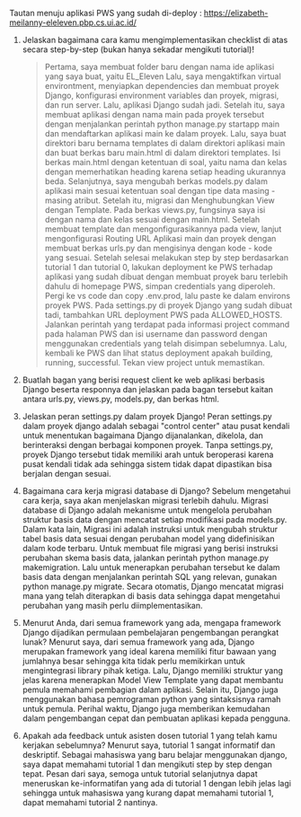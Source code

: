 Tautan menuju aplikasi PWS yang sudah di-deploy : https://elizabeth-meilanny-eleleven.pbp.cs.ui.ac.id/

1. Jelaskan bagaimana cara kamu mengimplementasikan checklist di atas secara step-by-step (bukan hanya sekadar mengikuti tutorial)!
    > Pertama, saya membuat folder baru dengan nama ide aplikasi yang saya buat, yaitu EL_Eleven
    > Lalu, saya mengaktifkan virtual environtment, menyiapkan dependencies dan membuat proyek Django, konfigurasi environment variables dan proyek, migrasi, dan run server. Lalu, aplikasi Django sudah jadi.
    > Setelah itu, saya membuat aplikasi dengan nama main pada proyek tersebut dengan menjalankan perintah python manage.py startapp main dan mendaftarkan aplikasi main ke dalam proyek.
    > Lalu, saya buat direktori baru bernama templates di dalam direktori aplikasi main dan buat berkas baru main.html di dalam direktori templates. Isi berkas main.html dengan ketentuan di soal, yaitu nama dan kelas dengan memerhatikan heading karena setiap heading ukurannya beda.
    > Selanjutnya, saya mengubah berkas models.py dalam aplikasi main sesuai ketentuan soal dengan tipe data masing - masing atribut.
    > Setelah itu, migrasi dan Menghubungkan View dengan Template. Pada berkas views.py, fungsinya saya isi dengan nama dan kelas sesuai dengan main.html.
    > Setelah membuat template dan mengonfigurasikannya pada view, lanjut mengonfigurasi Routing URL Aplikasi main dan proyek dengan membuat berkas urls.py dan mengisinya dengan kode - kode yang sesuai.
    > Setelah selesai melakukan step by step berdasarkan tutorial 1 dan tutorial 0, lakukan deployment ke PWS terhadap aplikasi yang sudah dibuat dengan membuat proyek baru terlebih dahulu di homepage PWS, simpan credentials yang diperoleh. Pergi ke vs code dan copy .env.prod, lalu paste ke dalam environs proyek PWS. Pada settings.py di proyek Django yang sudah dibuat tadi, tambahkan URL deployment PWS pada ALLOWED_HOSTS. Jalankan perintah yang terdapat pada informasi project command pada halaman PWS dan isi username dan password dengan menggunakan credentials yang telah disimpan sebelumnya. Lalu, kembali ke PWS dan lihat status deployment apakah building, running, successful. Tekan view project untuk memastikan. 


2. Buatlah bagan yang berisi request client ke web aplikasi berbasis Django beserta responnya dan jelaskan pada bagan tersebut kaitan antara urls.py, views.py, models.py, dan berkas html.


3. Jelaskan peran settings.py dalam proyek Django!
Peran settings.py dalam proyek django adalah sebagai "control center" atau pusat kendali untuk menentukan bagaimana Django dijanalankan, dikelola, dan berinteraksi dengan berbagai komponen proyek. Tanpa settings.py, proyek Django tersebut tidak memiliki arah untuk beroperasi karena pusat kendali tidak ada sehingga sistem tidak dapat dipastikan bisa berjalan dengan sesuai.


4. Bagaimana cara kerja migrasi database di Django?
Sebelum mengetahui cara kerja, saya akan menjelaskan migrasi terlebih dahulu. Migrasi database di Django adalah mekanisme untuk mengelola perubahan struktur basis data dengan mencatat setiap modifikasi pada models.py. Dalam kata lain, Migrasi ini adalah instruksi untuk mengubah struktur tabel basis data sesuai dengan perubahan model yang didefinisikan dalam kode terbaru. Untuk membuat file migrasi yang berisi instruksi perubahan skema basis data, jalankan perintah python manage.py makemigration. Lalu untuk menerapkan perubahan tersebut ke dalam basis data dengan menjalankan perintah SQL yang relevan, gunakan python manage.py migrate. Secara otomatis, Django mencatat migrasi mana yang telah diterapkan di basis data sehingga dapat mengetahui perubahan yang masih perlu diimplementasikan.


5. Menurut Anda, dari semua framework yang ada, mengapa framework Django dijadikan permulaan pembelajaran pengembangan perangkat lunak?
Menurut saya, dari semua framework yang ada, Django merupakan framework yang ideal karena memiliki fitur bawaan yang jumlahnya besar sehingga kita tidak perlu memikirkan untuk mengintegrasi library pihak ketiga. Lalu, Django memiliki struktur yang jelas karena menerapkan Model View Template yang dapat membantu pemula memahami pembagian dalam aplikasi. Selain itu, Django juga menggunakan bahasa pemrograman python yang sintaksisnya ramah untuk pemula. Perihal waktu, Django juga memberikan kemudahan dalam pengembangan cepat dan pembuatan aplikasi kepada pengguna.


6. Apakah ada feedback untuk asisten dosen tutorial 1 yang telah kamu kerjakan sebelumnya?
Menurut saya, tutorial 1 sangat informatif dan deskriptif. Sebagai mahasiswa yang baru belajar menggunakan django, saya dapat memahami tutorial 1 dan mengikuti step by step dengan tepat. Pesan dari saya, semoga untuk tutorial selanjutnya dapat meneruskan ke-informatifan yang ada di tutorial 1 dengan lebih jelas lagi sehingga untuk mahasiswa yang kurang dapat memahami tutorial 1, dapat memahami tutorial 2 nantinya.